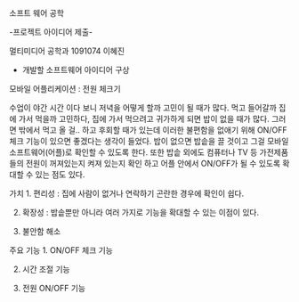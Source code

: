 ﻿

소프트 웨어 공학 

-프로젝트 아이디어 제출- 



멀티미디어 공학과 1091074 이혜진



* 개발할 소프트웨어 아이디어 구상

모바일 어플리케이션 : 전원 체크기


수업이 야간 시간 이다 보니 저녁을 어떻게 할까 고민이 될 때가 많다. 먹고 들어갈까 집에 가서 먹을까 고민하다, 집에 가서 먹으려고 귀가하게 되면 밥이 없을 때가 많다. 그러면 밖에서 먹고 올 걸.. 하고 후회할 때가 있는데 이러한 불편함을 없애기 위해 ON/OFF 체크 기능이 있으면 좋겠다는 생각이 들었다. 밥이 없으면 밥솥을 끌 것이고 그걸 모바일 소프트웨어(어플)로 확인할 수 있도록 한다. 또한 밥솥 외에도 컴퓨터나 TV 등 가전제품들의 전원이 꺼져있는지 켜져 있는지 확인 하고 어플 안에서 ON/OFF가 될 수 있도록 확대할 수 있는 점도 있다.

 


 


가치   1. 편리성 : 집에 사람이 없거나 연락하기 곤란한 경우에 확인이 쉽다. 

2. 확장성 : 밥솥뿐만 아니라 여러 가지로 기능을 확대할 수 있는 이점이 있다.

3. 불안함 해소 


 

주요 기능     1. ON/OFF 체크 기능

2. 시간 조절 기능

3. 전원 ON/OFF 기능






